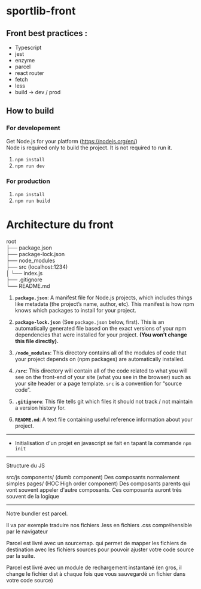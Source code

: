 # sportlib-front

## Front best practices :
  - Typescript  
  - jest  
  - enzyme  
  - parcel  
  - react router  
  - fetch  
  - less  
  - build -> dev / prod

## How to build

### For developement

Get Node.js for your platform (https://nodejs.org/en/)  
Node is required only to build the project. It is not required to run it.

1. `npm install`
2. `npm run dev`

### For production

1. `npm install`
2. `npm run build`

# Architecture du front

root  
      ├── package.json  
      ├── package-lock.json  
      ├── node_modules  
      ├── src (localhost:1234)  
      │   └── index.js  
      ├── .gitignore  
      └── README.md  

1. **`package.json`**: A manifest file for Node.js projects, which includes things like metadata (the project’s name, author, etc). This manifest is how npm knows which packages to install for your project.

2. **`package-lock.json`** (See `package.json` below, first). This is an automatically generated file based on the exact versions of your npm dependencies that were installed for your project. **(You won’t change this file directly).**

3.  **`/node_modules`**: This directory contains all of the modules of code that your project depends on (npm packages) are automatically installed.

4.  **`/src`**: This directory will contain all of the code related to what you will see on the front-end of your site (what you see in the browser) such as your site header or a page template. `src` is a convention for “source code”.

5.  **`.gitignore`**: This file tells git which files it should not track / not maintain a version history for.

6. **`README.md`**: A text file containing useful reference information about your project.

-----------------------------------------------------------------------

- Initialisation d'un projet en javascript se fait en tapant la commande `npm init`

-----------------------------------------------------------------------

Structure du JS 

src/js
    components/ (dumb component) Des composants normalement simples
    pages/ (HOC High order component) Des composants parents qui vont souvent appeler d'autre composants. Ces composants auront très souvent de la logique

-----------------------------------------------------------------------

Notre bundler est parcel.

Il va par exemple traduire nos fichiers .less en fichiers .css compréhensible par le navigateur

Parcel est livré avec un sourcemap. qui permet de mapper les fichiers de destination avec les fichiers sources pour pouvoir ajuster votre code source par la suite.

Parcel est livré avec un module de rechargement instantané (en gros, il change le fichier dist à chaque fois que vous sauvegardé un fichier dans votre code source)
